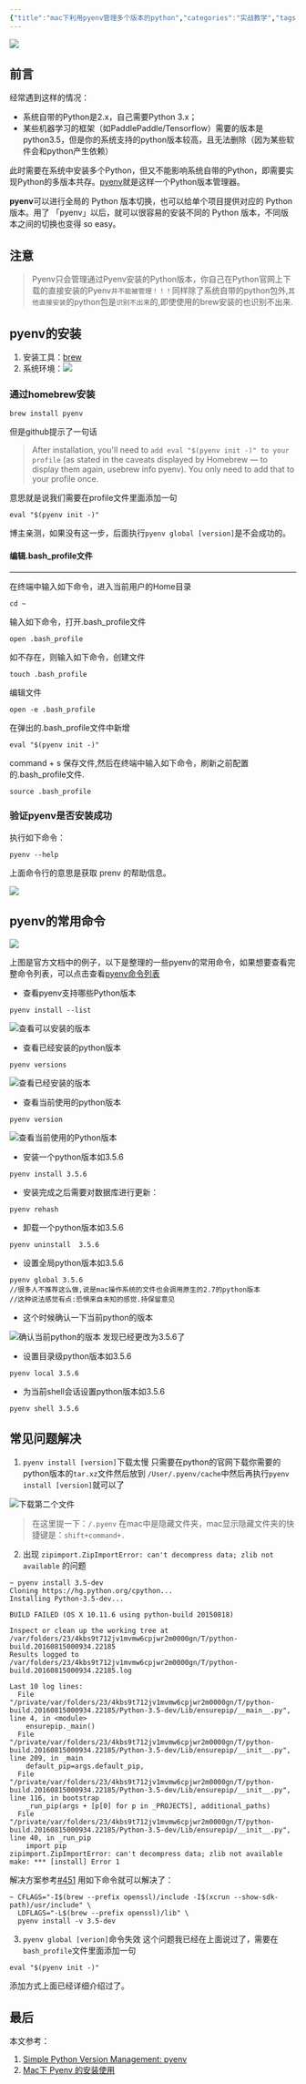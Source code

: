 ```yaml
---
{"title":"mac下利用pyenv管理多个版本的python","categories":"实战教学","tags":["其他,pyenv"],"dg-publish":true,"permalink":"/实战教学/mac下利用pyenv管理多个版本的python/","dgPassFrontmatter":true}
---
```



![](https://cdn.ytools.xyz/Fl7DgctgRePeJM4wwbD6diA3jet5)

## 前言
经常遇到这样的情况：
* 系统自带的Python是2.x，自己需要Python 3.x；
* 某些机器学习的框架（如PaddlePaddle/Tensorflow）需要的版本是python3.5，但是你的系统支持的python版本较高，且无法删除（因为某些软件会和python产生依赖）

此时需要在系统中安装多个Python，但又不能影响系统自带的Python，即需要实现Python的多版本共存。[pyenv](https://github.com/yyuu/pyenv)就是这样一个Python版本管理器。

**pyenv**可以进行全局的 Python 版本切换，也可以给单个项目提供对应的 Python 版本。用了 「pyenv」以后，就可以很容易的安装不同的 Python 版本，不同版本之间的切换也变得 so easy。

## 注意
> Pyenv只会管理通过Pyenv安装的Python版本，你自己在Python官网上下载的直接安装的Pyenv`并不能被管理！！！`同样除了系统自带的python包外,`其他直接安装`的python包是`识别不出来`的,即使使用的brew安装的也识别不出来.

## pyenv的安装
1. 安装工具：[brew](https://brew.sh/index_zh-cn)
2. 系统环境：![](https://upload-images.jianshu.io/upload_images/5666077-b573ed4d6756ec14.png?imageMogr2/auto-orient/strip%7CimageView2/2/w/1240)

### 通过homebrew安装

```
brew install pyenv
```

但是github提示了一句话
> After installation, you'll need to `add eval "$(pyenv init -)" to your profile` (as stated in the caveats displayed by Homebrew — to display them again, usebrew info pyenv). You only need to add that to your profile once.

意思就是说我们需要在profile文件里面添加一句

```
eval "$(pyenv init -)" 
```

博主亲测，如果没有这一步，后面执行`pyenv global [version]`是不会成功的。

#### 编辑.bash_profile文件
----
在终端中输入如下命令，进入当前用户的Home目录

```
cd ~ 
```

输入如下命令，打开.bash_profile文件

```
open .bash_profile
```

如不存在，则输入如下命令，创建文件

```
touch .bash_profile
```

编辑文件

```
open -e .bash_profile
```

在弹出的.bash_profile文件中新增

```
eval "$(pyenv init -)"
```

command + s 保存文件,然后在终端中输入如下命令，刷新之前配置的.bash_profile文件.

```
source .bash_profile
```

### 验证pyenv是否安装成功
执行如下命令：

```
pyenv --help
```

上面命令行的意思是获取 prenv 的帮助信息。

![](https://upload-images.jianshu.io/upload_images/5666077-e0358401b5843a4b.png?imageMogr2/auto-orient/strip%7CimageView2/2/w/1240)

## pyenv的常用命令
![](https://upload-images.jianshu.io/upload_images/5666077-1dc672875082b73b.png?imageMogr2/auto-orient/strip%7CimageView2/2/w/1240)

上图是官方文档中的例子，以下是整理的一些pyenv的常用命令，如果想要查看完整命令列表，可以点击查看[pyenv命令列表](https://github.com/pyenv/pyenv/blob/master/COMMANDS.md#command-reference)

* 查看pyenv支持哪些Python版本

```
pyenv install --list
```

![查看可以安装的版本](https://upload-images.jianshu.io/upload_images/5666077-34180201b67c6a5a.png?imageMogr2/auto-orient/strip%7CimageView2/2/w/540)

* 查看已经安装的python版本

```
pyenv versions
```

![查看已经安装的版本](https://upload-images.jianshu.io/upload_images/5666077-b3cd0f47a0508a22.png?imageMogr2/auto-orient/strip%7CimageView2/2/w/540)

* 查看当前使用的python版本

```
pyenv version
```

![查看当前使用的Python版本](https://upload-images.jianshu.io/upload_images/5666077-5a4b5af4f711a865.png?imageMogr2/auto-orient/strip%7CimageView2/2/w/540)

* 安装一个python版本如3.5.6

```
pyenv install 3.5.6
```

* 安装完成之后需要对数据库进行更新：

```
pyenv rehash
```

* 卸载一个python版本如3.5.6

```
pyenv uninstall  3.5.6
```

* 设置全局python版本如3.5.6

```
pyenv global 3.5.6
//很多人不推荐这么做,说是mac操作系统的文件也会调用原生的2.7的python版本
//这种说法感觉有点:恐惧来自未知的感觉.持保留意见
```

* 这个时候确认一下当前python的版本

![确认当前python的版本](https://upload-images.jianshu.io/upload_images/5666077-4b911293e5787e60.png?imageMogr2/auto-orient/strip%7CimageView2/2/w/540)
发现已经更改为3.5.6了

* 设置目录级python版本如3.5.6

```
pyenv local 3.5.6
```

* 为当前shell会话设置python版本如3.5.6

```
pyenv shell 3.5.6
```

## 常见问题解决

1. `pyenv install [version]`下载太慢
只需要在python的官网下载你需要的python版本的`tar.xz`文件然后放到 `/User/.pyenv/cache`中然后再执行`pyenv install [version]`就可以了

![下载第二个文件](https://upload-images.jianshu.io/upload_images/5666077-4c9dbf9675a8f1c6.png?imageMogr2/auto-orient/strip%7CimageView2/2/w/540)

> 在这里提一下：`/.pyenv` 在mac中是隐藏文件夹，mac显示隐藏文件夹的快捷键是：`shift+command+.`

2. 出现 `zipimport.ZipImportError: can't decompress data; zlib not available` 的问题

```
~ pyenv install 3.5-dev
Cloning https://hg.python.org/cpython...
Installing Python-3.5-dev...
 
BUILD FAILED (OS X 10.11.6 using python-build 20150818)
 
Inspect or clean up the working tree at /var/folders/23/4kbs9t712jv1mvmw6cpjwr2m0000gn/T/python-build.20160815000934.22185
Results logged to /var/folders/23/4kbs9t712jv1mvmw6cpjwr2m0000gn/T/python-build.20160815000934.22185.log
 
Last 10 log lines:
  File "/private/var/folders/23/4kbs9t712jv1mvmw6cpjwr2m0000gn/T/python-build.20160815000934.22185/Python-3.5-dev/Lib/ensurepip/__main__.py", line 4, in <module>
    ensurepip._main()
  File "/private/var/folders/23/4kbs9t712jv1mvmw6cpjwr2m0000gn/T/python-build.20160815000934.22185/Python-3.5-dev/Lib/ensurepip/__init__.py", line 209, in _main
    default_pip=args.default_pip,
  File "/private/var/folders/23/4kbs9t712jv1mvmw6cpjwr2m0000gn/T/python-build.20160815000934.22185/Python-3.5-dev/Lib/ensurepip/__init__.py", line 116, in bootstrap
    _run_pip(args + [p[0] for p in _PROJECTS], additional_paths)
  File "/private/var/folders/23/4kbs9t712jv1mvmw6cpjwr2m0000gn/T/python-build.20160815000934.22185/Python-3.5-dev/Lib/ensurepip/__init__.py", line 40, in _run_pip
    import pip
zipimport.ZipImportError: can't decompress data; zlib not available
make: *** [install] Error 1
```

解决方案参考[#451](https://github.com/pyenv/pyenv/issues/451)
用如下命令就可以解决了：

```
~ CFLAGS="-I$(brew --prefix openssl)/include -I$(xcrun --show-sdk-path)/usr/include" \
  LDFLAGS="-L$(brew --prefix openssl)/lib" \
  pyenv install -v 3.5-dev
```

3. `pyenv global [verion]`命令失效
这个问题我已经在上面说过了，需要在`bash_profile`文件里面添加一句

```
eval "$(pyenv init -)" 
```

添加方式上面已经详细介绍过了。

## 最后

本文参考：
1. [Simple Python Version Management: pyenv](https://github.com/pyenv/pyenv)
2. [Mac下 Pyenv 的安装使用](https://www.jianshu.com/p/cea9259d87df)

